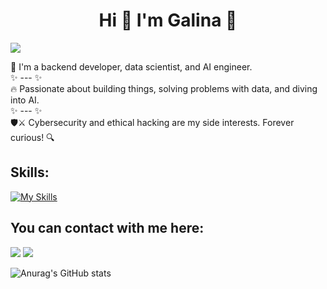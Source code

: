 <h1 style="text-align:center;"> Hi 👋  I'm Galina 🙂 </h1>
    
  ![](https://github.com/GalkaKG/GalkaKG/blob/main/gif%20for%20my%20readme.gif)

 
   <!-- 🔥I'm interested in back-end development; data science, machine learning, automation, AI; cyber security, ethical hacking. -->


🧠 I'm a backend developer, data scientist, and AI engineer. <br/>
✨ --- ✨ <br/>
🔥 Passionate about building things, solving problems with data, and diving into AI. <br/>
✨ --- ✨ <br/>
🛡️⚔️ Cybersecurity and ethical hacking are my side interests. Forever curious! 🔍 <br/>
  

## Skills: 
<!-- ![image](https://user-images.githubusercontent.com/103485495/175953811-a2809308-2b17-437a-95f1-48ce1368a0d1.png)
![image](https://user-images.githubusercontent.com/103485495/175953867-4a22f1c3-8cef-41af-b3fc-6062640d4a4b.png)
![image](https://user-images.githubusercontent.com/103485495/175954035-35258ce4-aea2-4b2e-9f22-8b932d69f3f5.png)
![image](https://user-images.githubusercontent.com/103485495/176710765-2a0be393-e7a1-4cd5-b651-2249724665e8.png)
 -->

[![My Skills](https://skillicons.dev/icons?i=py,js,html,css,vscode,linux,postgres,mysql,django,flask,react,docker,git,gitlab,aws,tensorflow,pytorch)](https://skillicons.dev)



<!-- [![My Skills](https://skillicons.dev/icons?i=python,js,html,css,vscode,postgres,mysql,docker,django,flask&theme=light)](https://skillicons.dev) -->


 ## You can contact with me here:
 [<img src="https://skillicons.dev/icons?i=linkedin"/>](https://www.linkedin.com/in/galina-georgieva-12a6a7113/) 
 [<img src="https://skillicons.dev/icons?i=twitter"/>](https://twitter.com/GalinaKrG)


 ![Anurag's GitHub stats](https://github-readme-stats.vercel.app/api?username=GalkaKG&show_icons=true&theme=highcontrast)
<!--  [![Top Langs](https://github-readme-stats.vercel.app/api/top-langs/?username=GalkaKG)](https://github.com/anuraghazra/github-readme-stats)  -->


 
 
<!--   GitHub stats graph -->

